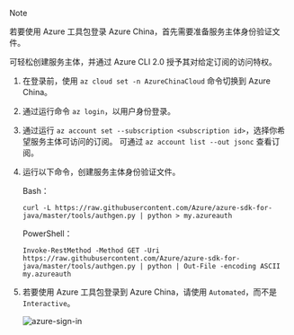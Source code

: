 > [!NOTE]
> 若要使用 Azure 工具包登录 Azure China，首先需要准备服务主体身份验证文件。
>
> 可轻松创建服务主体，并通过 Azure CLI 2.0 授予其对给定订阅的访问特权。
>
> 1. 在登录前，使用 `az cloud set -n AzureChinaCloud` 命令切换到 Azure China。
> 1. 通过运行命令 `az login`，以用户身份登录。
> 1. 通过运行 `az account set --subscription <subscription id>`，选择你希望服务主体可访问的订阅。 可通过 `az account list --out jsonc` 查看订阅。
> 1. 运行以下命令，创建服务主体身份验证文件。
> 
>     Bash：
>     ```
>     curl -L https://raw.githubusercontent.com/Azure/azure-sdk-for-java/master/tools/authgen.py | python > my.azureauth
>     ```
>     PowerShell：
>     ```
>     Invoke-RestMethod -Method GET -Uri  https://raw.githubusercontent.com/Azure/azure-sdk-for-java/master/tools/authgen.py | python | Out-File -encoding ASCII my.azureauth
>     ```
>
> 1. 若要使用 Azure 工具包登录到 Azure China，请使用 `Automated`，而不是 `Interactive`。
>
>     ![azure-sign-in](./media/azure-eclipse-login-guide/azure-sign-in.png)